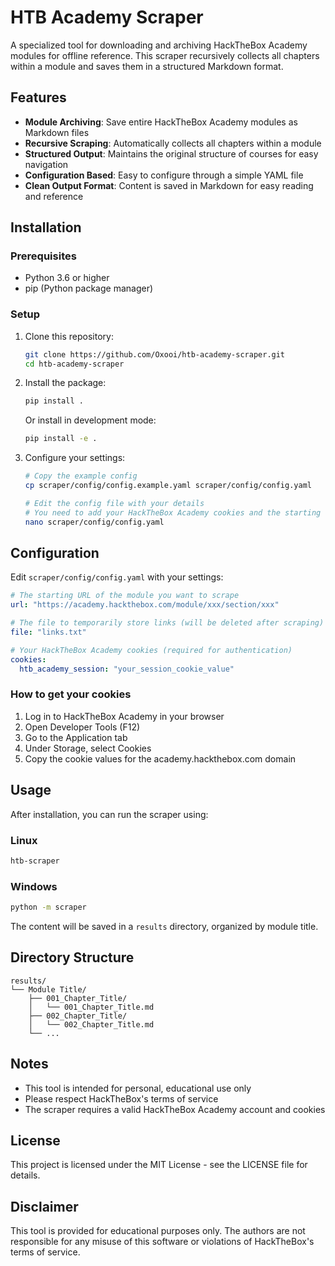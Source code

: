 # HTB Academy Scraper

A specialized tool for downloading and archiving HackTheBox Academy modules for offline reference. This scraper recursively collects all chapters within a module and saves them in a structured Markdown format.

## Features

- **Module Archiving**: Save entire HackTheBox Academy modules as Markdown files
- **Recursive Scraping**: Automatically collects all chapters within a module
- **Structured Output**: Maintains the original structure of courses for easy navigation
- **Configuration Based**: Easy to configure through a simple YAML file
- **Clean Output Format**: Content is saved in Markdown for easy reading and reference

## Installation

### Prerequisites

- Python 3.6 or higher
- pip (Python package manager)

### Setup

1. Clone this repository:
   ```bash
   git clone https://github.com/Oxooi/htb-academy-scraper.git
   cd htb-academy-scraper
   ```

2. Install the package:
   ```bash
   pip install .
   ```

   Or install in development mode:
   ```bash
   pip install -e .
   ```

3. Configure your settings:
   ```bash
   # Copy the example config
   cp scraper/config/config.example.yaml scraper/config/config.yaml
   
   # Edit the config file with your details
   # You need to add your HackTheBox Academy cookies and the starting URL
   nano scraper/config/config.yaml
   ```

## Configuration

Edit `scraper/config/config.yaml` with your settings:

```yaml
# The starting URL of the module you want to scrape
url: "https://academy.hackthebox.com/module/xxx/section/xxx"

# The file to temporarily store links (will be deleted after scraping)
file: "links.txt"

# Your HackTheBox Academy cookies (required for authentication)
cookies:
  htb_academy_session: "your_session_cookie_value"
```

### How to get your cookies

1. Log in to HackTheBox Academy in your browser
2. Open Developer Tools (F12)
3. Go to the Application tab
4. Under Storage, select Cookies
5. Copy the cookie values for the academy.hackthebox.com domain

## Usage

After installation, you can run the scraper using:

### Linux
```bash
htb-scraper
```

### Windows
```bash
python -m scraper
```

The content will be saved in a `results` directory, organized by module title.

## Directory Structure

```
results/
└── Module Title/
    ├── 001_Chapter_Title/
    │   └── 001_Chapter_Title.md
    ├── 002_Chapter_Title/
    │   └── 002_Chapter_Title.md
    └── ...
```

## Notes

- This tool is intended for personal, educational use only
- Please respect HackTheBox's terms of service
- The scraper requires a valid HackTheBox Academy account and cookies

## License

This project is licensed under the MIT License - see the LICENSE file for details.

## Disclaimer

This tool is provided for educational purposes only. The authors are not responsible for any misuse of this software or violations of HackTheBox's terms of service.